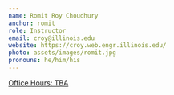 ```yaml
---
name: Romit Roy Choudhury
anchor: romit
role: Instructor
email: croy@illinois.edu
website: https://croy.web.engr.illinois.edu/
photo: assets/images/romit.jpg
pronouns: he/him/his
---
```


[Office Hours: TBA](#TODO)